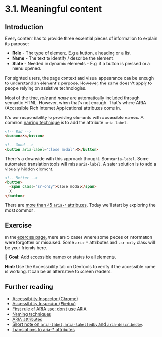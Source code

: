 # 3.1. Meaningful content

## Introduction

Every content has to provide three essential pieces of information to explain its purpose:

- **Role** - The type of element. E.g a button, a heading or a list.
- **Name** - The text to identify / describe the element.
- **State** - Needed in dynamic elements - E.g, if a button is pressed or a menu opened.

For sighted users, the page context and visual appearance can be enough to understand an element's purpose. However, the same doesn't apply to people relying on assistive technologies.

Most of the time, _role_ and _name_ are automatically included through semantic HTML. However, when that's not enough. That's where ARIA (Accessible Rich Internet Applications) attributes come in.

It's our responsibility to providing elements with accessible names. A common [naming technique](https://www.w3.org/TR/wai-aria-practices/#names_and_descriptions) is to add the attribute `aria-label`.

```html
<!-- Bad -->
<button>X</button>

<!-- Good -->
<button aria-label="Close modal">X</button>
```

There's a downside with this approach thought. Some`aria-label`. Some automated translation tools will miss `aria-label`. A safer solution is to add a visually hidden element.

```html
<!-- Better -->
<button>
  <span class="sr-only">Close modal</span>
  X
</button>
```

There are [more than 45 `aria-*` attributes](https://www.w3.org/WAI/PF/aria-1.1/states_and_properties). Today we'll start by exploring the most common.

## Exercise

In the [exercise page](../exercises/3.1.html),
there are 5 cases where some pieces of information were forgotten or missused. Some `aria-*` attributes and `.sr-only` class will be your friends here.

**🎯 Goal:** Add accessible names or status to all elements.

**Hint:** Use the Accessibility tab on DevTools to verify if the accessible name is working. It can be an alternative to screen readers.

## Further reading

- [Accessibility Inspector (Chrome)](https://www.youtube.com/watch?v=xWPMfcjhts8)
- [Accessibility Inspector (Firefox)](https://www.youtube.com/watch?v=7mqqgIxX_NU&t)
- [First rule of ARIA use: don't use ARIA](https://w3c.github.io/using-aria/#rule1)
- [Naming techniques](https://www.w3.org/TR/wai-aria-practices/#names_and_descriptions)
- [ARIA attributes](https://www.w3.org/TR/wai-aria-1.1/#state_prop_def)
- [Short note on `aria-label`, `aria-labelledby` and `aria-describedby`](https://developer.paciellogroup.com/blog/2017/07/short-note-on-aria-label-aria-labelledby-and-aria-describedby/).
- [Translations to aria-\* attributes](https://adrianroselli.com/2019/11/aria-label-does-not-translate.html)
